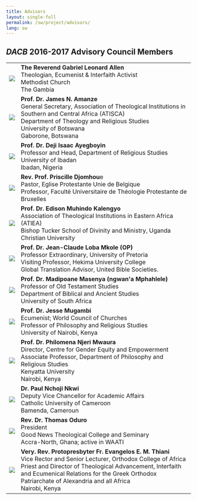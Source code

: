 ```yaml
---
title: Advisors
layout: single-full
permalink: /sw/project/advisors/
lang: sw
---
```


## _DACB_ 2016-2017 Advisory Council Members
|  |                       |
|---|----------------------|
|![](http://www.dacb.org/resources/gl-allen.jpg)| **The Reverend Gabriel Leonard Allen**</br>Theologian, Ecumenist & Interfaith Activist</br>Methodist Church</br>The Gambia |
|![](http://www.dacb.org/resources/jamesa.jpg)| **Prof. Dr. James N. Amanze**</br>General Secretary, Association of Theological Institutions in Southern and Central Africa (ATISCA)</br>Department of Theology and Religious Studies</br>University of Botswana</br>Gaborone, Botswana |
|![](http://www.dacb.org/resources/deji.jpg)| **Prof. Dr. Deji Isaac Ayegboyin**</br>Professor and Head, Department of Religious Studies</br>University of Ibadan</br>Ibadan, Nigeria |
|![](http://www.dacb.org/resources/priscilled.jpg)| **Rev. Prof. Priscille Djomhou**e</br>Pastor, Eglise Protestante Unie de Belgique</br>Professor, Faculté Universitaire de Théologie Protestante de Bruxelles |
|![](http://www.dacb.org/resources/edisonk.jpg)| **Prof. Dr. Edison Muhindo Kalengyo**</br>Association of Theological Institutions in Eastern Africa (ATIEA)</br>Bishop Tucker School of Divinity and Ministry, Uganda Christian University |
|![](http://www.dacb.org/resources/jc-loba-mkole.jpg)| **Prof. Dr. Jean-Claude Loba Mkole (OP)**</br>Professor Extraordinary, University of Pretoria</br>Visiting Professor, Hekima University College</br>Global Translation Advisor, United Bible Societies. |
|![](http://www.dacb.org/resources/m-madipoane.jpg)| **Prof. Dr. Madipoane Masenya (ngwan'a Mphahlele)**</br>Professor of Old Testament Studies</br>Department of Biblical and Ancient Studies</br>University of South Africa |
|![](http://www.dacb.org/resources/jmugambi.jpg)| **Prof. Dr. Jesse Mugambi**</br>Ecumenist; World Council of Churches</br>Professor of Philosophy and Religious Studies</br>University of Nairobi, Kenya |
|![](http://www.dacb.org/resources/philomena.jpg)| **Prof. Dr. Philomena Njeri Mwaura**</br>Director, Centre for Gender Equity and Empowerment</br>Associate Professor, Department of Philosophy and Religious Studies</br>Kenyatta University</br>Nairobi, Kenya |
|![](http://www.dacb.org/resources/pauln.jpg)| **Dr. Paul Nchoji Nkwi**</br>Deputy Vice Chancellor for Academic Affairs</br>Catholic University of Cameroon</br>Bamenda, Cameroun |
|![](http://www.dacb.org/resources/thomas.jpg)| **Rev. Dr. Thomas Oduro**</br>President</br>Good News Theological College and Seminary</br>Accra-North, Ghana; active in WAATI |
|![](http://www.dacb.org/resources/e-thiani.jpg)| **Very. Rev. Protopresbyter Fr. Evangelos E. M. Thiani**</br>Vice Rector and Senior Lecturer, Orthodox College of Africa</br>Priest and Director of Theological Advancement, Interfaith and Ecumenical Relations for the Greek Orthodox Patriarchate of Alexandria and all Africa</br>Nairobi, Kenya |
